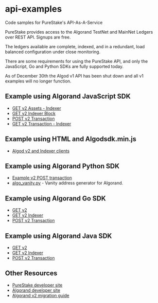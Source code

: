 # api-examples

Code samples for PureStake's API-As-A-Service

PureStake provides access to the Algorand TestNet and MainNet Ledgers over REST API. Signups are free.

The ledgers available are complete, indexed, and in a redundant, load balanced configuration under close monitoring.

There are some requirements for using the PureStake API, and only the JavaScript, Go and Python SDKs are fully supported today.

As of December 30th the Algod v1 API has been shut down and all v1 examples will no longer function.

## Example using Algorand JavaScript SDK

- [GET v2 Assets - Indexer](javascript-examples/indexer_asset_search.js)
- [GET v2 Indexer Block](javascript-examples/indexer_block.js)
- [POST v2 Transaction](javascript-examples/algod_submit_tx.js)
- [GET v2 Transaction - Indexer](javascript-examples/indexer_txn_search.js)

## Example using HTML and Algodsdk.min.js

- [Algod v2 and Indexer clients](javascript-examples/html-client-declaration.html)

## Example using Algorand Python SDK

- [Example v2 POST transaction](python-examples/complete_example_v2.py)
- [algo_vanity.py](python-examples/algo_vanity.py) - Vanity address generator for Algorand.

## Example using Algorand Go SDK

- [GET v2](go-examples/example_custom_header.go)
- [GET v2 Indexer](go-examples/indexer_search_asset.go)
- [POST v2 Transaction](go-examples/submit_tx.go)

## Example using Algorand Java SDK

- [GET v2](java-examples/ExampleCustomHeader.java)
- [GET v2 Indexer](java-examples/IndexerAssetSearch.java)
- [POST v2 Transaction](java-examples/SubmitTx.java)

## Other Resources

- [PureStake developer site](https://developer.purestake.io)
- [Algorand developer site](https://developer.algorand.com)
- [Algorand v2 migration guide](https://developer.algorand.org/docs/reference/sdks/migration/)
